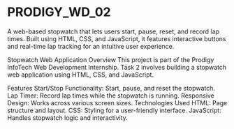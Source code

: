 # PRODIGY_WD_02
A web-based stopwatch that lets users start, pause, reset, and record lap times. Built using HTML, CSS, and JavaScript, it features interactive buttons and real-time lap tracking for an intuitive user experience.


Stopwatch Web Application
Overview
This project is part of the Prodigy InfoTech Web Development Internship. Task 2 involves building a stopwatch web application using HTML, CSS, and JavaScript.

Features
Start/Stop Functionality: Start, pause, and reset the stopwatch.
Lap Timer: Record lap times while the stopwatch is running.
Responsive Design: Works across various screen sizes.
Technologies Used
HTML: Page structure and layout.
CSS: Styling for a user-friendly interface.
JavaScript: Handles stopwatch logic and interactivity.
